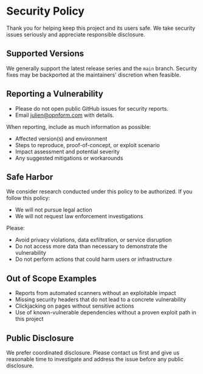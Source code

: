 # Security Policy

Thank you for helping keep this project and its users safe. We take security issues seriously and appreciate responsible disclosure.

## Supported Versions

We generally support the latest release series and the `main` branch. Security fixes may be backported at the maintainers' discretion when feasible.

## Reporting a Vulnerability

-   Please do not open public GitHub issues for security reports.
-   Email [julien@opnform.com](mailto:julien@opnform.com?subject=Security%20Vulnerability%20Report%20for%20OpnForm&body=Please%20describe%20the%20vulnerability%20in%20detail%20including%20affected%20version%2C%20steps%20to%20reproduce%2C%20impact%2C%20and%20any%20suggested%20mitigations.) with details.

When reporting, include as much information as possible:

-   Affected version(s) and environment
-   Steps to reproduce, proof-of-concept, or exploit scenario
-   Impact assessment and potential severity
-   Any suggested mitigations or workarounds

## Safe Harbor

We consider research conducted under this policy to be authorized. If you follow this policy:

-   We will not pursue legal action
-   We will not request law enforcement investigations

Please:

-   Avoid privacy violations, data exfiltration, or service disruption
-   Do not access more data than necessary to demonstrate the vulnerability
-   Do not perform actions that could harm users or infrastructure

## Out of Scope Examples

-   Reports from automated scanners without an exploitable impact
-   Missing security headers that do not lead to a concrete vulnerability
-   Clickjacking on pages without sensitive actions
-   Use of known-vulnerable dependencies without a proven exploit path in this project

## Public Disclosure

We prefer coordinated disclosure. Please contact us first and give us reasonable time to investigate and address the issue before any public disclosure.
